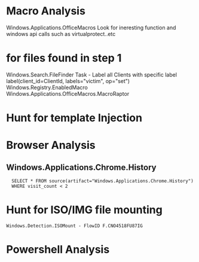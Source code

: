 # Macro Analysis
  Windows.Applications.OfficeMacros
  Look for ineresting function and windows api calls such as virtualprotect..etc
# for files found in step 1
  Windows.Search.FileFinder
    Task - Label all Clients with specific label
        label(client_id=ClientId, labels="victim", op="set")
  Windows.Registry.EnabledMacro
  Windows.Applications.OfficeMacros.MacroRaptor
# Hunt for template  Injection
# Browser Analysis
 ## Windows.Applications.Chrome.History 
      SELECT * FROM source(artifact="Windows.Applications.Chrome.History")
      WHERE visit_count < 2
# Hunt for ISO/IMG file mounting
    Windows.Detection.ISOMount - FlowID F.CNO4518FU87IG
# Powershell Analysis

